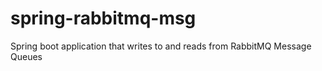 # spring-rabbitmq-msg
Spring boot application that writes to and reads from RabbitMQ Message Queues
